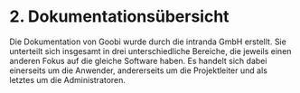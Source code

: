 # 2. Dokumentationsübersicht

Die Dokumentation von Goobi wurde durch die intranda GmbH erstellt. Sie unterteilt sich insgesamt in drei unterschiedliche Bereiche, die jeweils einen anderen Fokus auf die gleiche Software haben. Es handelt sich dabei einerseits um die Anwender, andererseits um die Projektleiter und als letztes um die Administratoren.

